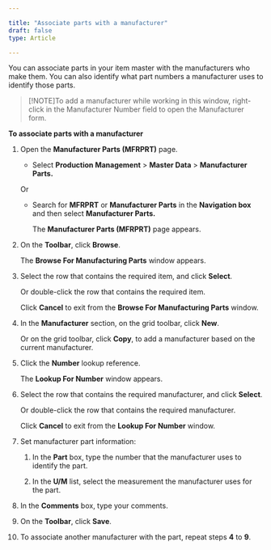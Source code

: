 ```yaml
---

title: "Associate parts with a manufacturer"
draft: false
type: Article

---
```


You can associate parts in your item master with the manufacturers who make them. You can also identify what part numbers a manufacturer uses to identify those parts.

>[!NOTE]To add a manufacturer while working in this window, right-click in the Manufacturer Number field to open the Manufacturer form. 

**To associate parts with a manufacturer**

1. Open the **Manufacturer Parts (MFRPRT)** page.

    - Select **Production Management** > **Master Data** > **Manufacturer Parts.**

    Or

    - Search for **MFRPRT** or **Manufacturer Parts** in the **Navigation box** and then select **Manufacturer Parts.**

       The **Manufacturer Parts (MFRPRT)** page appears.

2. On the **Toolbar**, click **Browse**.

    The **Browse For Manufacturing Parts** window appears.

3. Select the row that contains the required item, and click **Select**.

    Or double-click the row that contains the required item.

    Click **Cancel** to exit from the **Browse For Manufacturing Parts** window.

4. In the **Manufacturer** section, on the grid toolbar, click **New**.

    Or on the grid toolbar, click **Copy**, to add a manufacturer based on the current manufacturer.

5. Click the **Number** lookup reference.

    The **Lookup For Number** window appears.

6. Select the row that contains the required manufacturer, and click **Select**.

    Or double-click the row that contains the required manufacturer.

    Click **Cancel** to exit from the **Lookup For Number** window.

7. Set manufacturer part information:

    1. In the **Part** box, type the number that the manufacturer uses to identify the part.

    2. In the **U/M** list, select the measurement the manufacturer uses for the part.

8. In the **Comments** box, type your comments.

9. On the **Toolbar**, click **Save**.

10. To associate another manufacturer with the part, repeat steps **4** to **9**.

